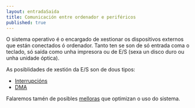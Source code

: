 ```yaml
---
layout: entradaSaida
title: Comunicación entre ordenador e periféricos
published: true
---
```

O sistema operativo é o encargado de xestionar os dispositivos externos que están conectados ó ordenador. Tanto ten se son de só entrada coma o teclado, só saída como unha impresora ou de E/S (sexa un disco duro ou unha unidade óptica).

As posiblidades de xestión da E/S son de dous tipos:

* [Interrupcións]({{site.url}}../91interrupcion)
* [DMA]({{site.url}}../92dma)

Falaremos tamén de posibles [melloras]({{site.url}}../93melloras) que optimizan o uso do sistema.
